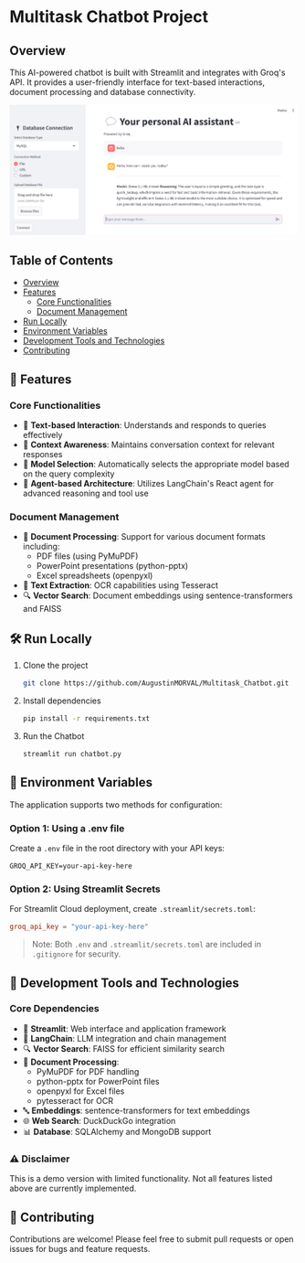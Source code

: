 # Multitask Chatbot Project

## Overview

This AI-powered chatbot is built with Streamlit and integrates with Groq's API. It provides a user-friendly interface for text-based interactions, document processing and database connectivity.

![Chatbot Interface](src/img/preview.png)

## Table of Contents
- [Overview](#overview)
- [Features](#-features)
  - [Core Functionalities](#core-functionalities)
  - [Document Management](#document-management)
- [Run Locally](#️-run-locally)
- [Environment Variables](#-environment-variables)
- [Development Tools and Technologies](#-development-tools-and-technologies)
- [Contributing](#-contributing)

## 🚀 Features

### Core Functionalities

- 💬 **Text-based Interaction**: Understands and responds to queries effectively
- 🧠 **Context Awareness**: Maintains conversation context for relevant responses
- 🎯 **Model Selection**: Automatically selects the appropriate model based on the query complexity
- 🤖 **Agent-based Architecture**: Utilizes LangChain's React agent for advanced reasoning and tool use

### Document Management

- 📄 **Document Processing**: Support for various document formats including:
  - PDF files (using PyMuPDF)
  - PowerPoint presentations (python-pptx)
  - Excel spreadsheets (openpyxl)
- 📝 **Text Extraction**: OCR capabilities using Tesseract
- 🔍 **Vector Search**: Document embeddings using sentence-transformers and FAISS

## 🛠️ Run Locally

1. Clone the project
   ```bash
   git clone https://github.com/AugustinMORVAL/Multitask_Chatbot.git
   ```

2. Install dependencies
   ```bash
   pip install -r requirements.txt
   ```

3. Run the Chatbot
   ```bash
   streamlit run chatbot.py
   ```

## 🔑 Environment Variables

The application supports two methods for configuration:

### Option 1: Using a .env file

Create a `.env` file in the root directory with your API keys:

```env
GROQ_API_KEY=your-api-key-here
```

### Option 2: Using Streamlit Secrets

For Streamlit Cloud deployment, create `.streamlit/secrets.toml`:

```toml
groq_api_key = "your-api-key-here"
```

> Note: Both `.env` and `.streamlit/secrets.toml` are included in `.gitignore` for security.

## 🧰 Development Tools and Technologies

### Core Dependencies
- 🎯 **Streamlit**: Web interface and application framework
- 🤖 **LangChain**: LLM integration and chain management
- 🔍 **Vector Search**: FAISS for efficient similarity search
- 📄 **Document Processing**: 
  - PyMuPDF for PDF handling
  - python-pptx for PowerPoint files
  - openpyxl for Excel files
  - pytesseract for OCR
- 🔤 **Embeddings**: sentence-transformers for text embeddings
- 🌐 **Web Search**: DuckDuckGo integration
- 📊 **Database**: SQLAlchemy and MongoDB support

### ⚠️ Disclaimer

This is a demo version with limited functionality. Not all features listed above are currently implemented.

## 🤝 Contributing

Contributions are welcome! Please feel free to submit pull requests or open issues for bugs and feature requests.
